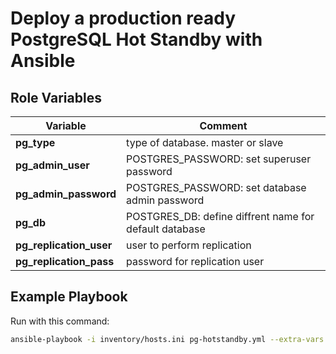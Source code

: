 Deploy a production ready PostgreSQL Hot Standby with Ansible
=========

Role Variables
--------------

Variable | Comment
-------- | -------
**pg_type** | type of database. master or slave
**pg_admin_user** |  POSTGRES_PASSWORD: set superuser password
**pg_admin_password** | POSTGRES_PASSWORD: set database admin password
**pg_db** | POSTGRES_DB: define diffrent name for default database
**pg_replication_user** | user to perform replication
**pg_replication_pass** | password for replication user


Example Playbook
----------------

Run with this command:
```bash
ansible-playbook -i inventory/hosts.ini pg-hotstandby.yml --extra-vars "target=pg_hotstandby"
```
